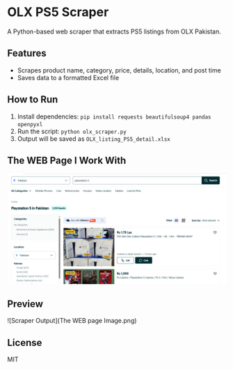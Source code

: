 # OLX PS5 Scraper

A Python-based web scraper that extracts PS5 listings from OLX Pakistan.

## Features
- Scrapes product name, category, price, details, location, and post time
- Saves data to a formatted Excel file

## How to Run
1. Install dependencies: `pip install requests beautifulsoup4 pandas openpyxl`
2. Run the script: `python olx_scraper.py`
3. Output will be saved as `OLX_listing_PS5_detail.xlsx`

## The WEB Page I Work With
![Scraper](WebImage.png)

## Preview
![Scraper Output](The WEB page Image.png)

## License
MIT

